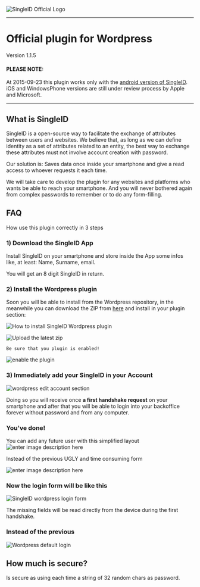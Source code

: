 ![SingleID Official Logo](http://www.singleid.com/img/logonew.png)


----------


# Official plugin for Wordpress

Version 1.1.5

#### PLEASE NOTE:

At 2015-09-23 this plugin works only with the [android version of SingleID](https://play.google.com/store/apps/developer?id=SingleID%20Inc). iOS and WindowsPhone versions are still under review process by Apple and Microsoft.

---------- 

## What is SingleID

SingleID is a open-source way to facilitate the exchange of attributes between users and websites.
We believe that, as long as we can define identity as a set of attributes related to an entity, the best way to exchange these attributes must not involve account creation with password.

Our solution is:
Saves data once inside your smartphone and give a read access to whoever requests it each time.

We will take care to develop the plugin for any websites and platforms who wants be able to reach your smartphone. And you will never bothered again from complex passwords to remember or to do any form-filling.



## FAQ

How use this plugin correctly in 3 steps

### 1) Download the SingleID App
Install SingleID on your smartphone and store inside the App some infos like, at least: Name, Surname, email.

You will get an 8 digit SingleID in return.



### 2) Install the Wordpress plugin
Soon you will be able to install from the Wordpress repository, in the meanwhile you can download the ZIP from [here](https://github.com/SingleID/singleid-first-class-login/archive/master.zip) and install in your plugin section:

![How to install SingleID Wordpress plugin](https://dl.dropboxusercontent.com/u/10636650/screenshot-markdown-SingleID/wordpress/001-how-to-install.png)

![Upload the latest zip](https://dl.dropboxusercontent.com/u/10636650/screenshot-markdown-SingleID/wordpress/002-how-to-install.png)


	Be sure that you plugin is enabled!

![enable the plugin](https://dl.dropboxusercontent.com/u/10636650/screenshot-markdown-SingleID/wordpress/003-how-to-install.png)

### 3) Immediately add your SingleID in your Account

![wordpress edit account section](https://dl.dropboxusercontent.com/u/10636650/screenshot-markdown-SingleID/wordpress/004-install-edit.png)

Doing so you will receive once **a first handshake request** on your smartphone and after that you will be able to login into your backoffice forever without password and from any computer.


### You've done!

You can add any future user with this simplified layout
![enter image description here](https://dl.dropboxusercontent.com/u/10636650/screenshot-markdown-SingleID/wordpress/005-add-new.png)

Instead of the previous UGLY and time consuming form

![enter image description here](https://dl.dropboxusercontent.com/u/10636650/screenshot-markdown-SingleID/wordpress/006-before-add_new_user.png)



### Now the login form will be like this

![SingleID wordpress login form](https://dl.dropboxusercontent.com/u/10636650/screenshot-markdown-SingleID/wordpress/007-after-login.png)

The missing fields will be read directly from the device during the first handshake.



### Instead of the previous

![Wordpress default login](https://dl.dropboxusercontent.com/u/10636650/screenshot-markdown-SingleID/wordpress/008-before-login.png)




## How much is secure?

Is secure as using each time a string of 32 random chars as password.
 

